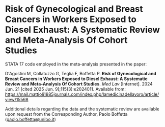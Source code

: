 # Risk of Gynecological and Breast Cancers in Workers Exposed to Diesel Exhaust: A Systematic Review and Meta-Analysis Of Cohort Studies

STATA 17 code employed in the meta-analysis presented in the paper:

D'Agostini M, Collatuzzo G, Teglia F, Boffetta P. **Risk of Gynecological and Breast Cancers in Workers Exposed to Diesel Exhaust: A Systematic Review and Meta-Analysis Of Cohort Studies**. *Med Lav* [Internet]. 2024 Jun. 21 [cited 2025 Jun. 9];115(3):e2024011. Available from: https://mail.mattioli1885journals.com/index.php/lamedicinadellavoro/article/view/15568

Additional details regarding the data and the systematic review are available upon request from the Corresponding Author, Paolo Boffetta (paolo.boffetta@unibo.it)
